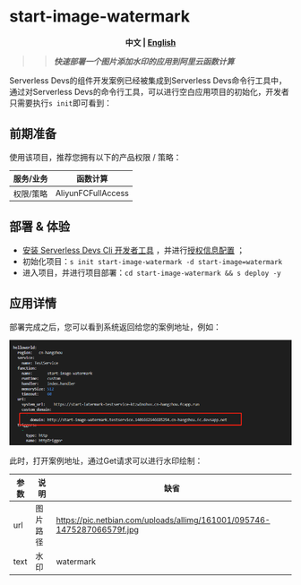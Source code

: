 # start-image-watermark

<p align="center"><b> 中文 | <a href="./readme_en.md"> English </a>  </b></p>


> > ***快速部署一个图片添加水印的应用到阿里云函数计算***

Serverless Devs的组件开发案例已经被集成到Serverless Devs命令行工具中，通过对Serverless Devs的命令行工具，可以进行空白应用项目的初始化，开发者只需要执行`s init`即可看到：

## 前期准备
使用该项目，推荐您拥有以下的产品权限 / 策略：

| 服务/业务 | 函数计算 |     
| --- |  --- |   
| 权限/策略 | AliyunFCFullAccess |   

## 部署 & 体验

- [安装 Serverless Devs Cli 开发者工具](https://www.serverless-devs.com/serverless-devs/install) ，并进行[授权信息配置](https://www.serverless-devs.com/fc/config) ；
- 初始化项目：`s init start-image-watermark -d start-image=watermark`   
- 进入项目，并进行项目部署：`cd start-image-watermark && s deploy -y`

## 应用详情

部署完成之后，您可以看到系统返回给您的案例地址，例如：

![](./image/b.png)


此时，打开案例地址，通过Get请求可以进行水印绘制：

| 参数 |  说明 | 缺省 |   
| --- |  --- | --- |  
| url | 图片路径 | https://pic.netbian.com/uploads/allimg/161001/095746-1475287066579f.jpg |    
| text | 水印 | watermark |    
